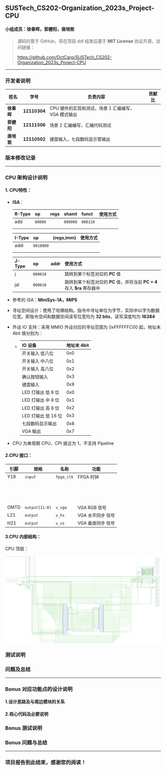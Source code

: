 ## SUSTech_CS202-Organization_2023s_Project-CPU

#### 小组成员：徐春晖，郭健阳，唐培致

> 源码托管于 GitHub，将在项目 ddl 结束后基于 **MIT License** 协议开源，访问链接：
>
> https://github.com/OctCarp/SUSTech_CS202-Organization_2023s_Project-CPU

------

### 开发者说明

| 姓名       | 学号         | 负责内容                                            | 贡献比 |
| ---------- | ------------ | --------------------------------------------------- | ------ |
| **徐春晖** | **12110304** | CPU 硬件的实现和测试，场景 1 汇编编写，VGA 模式输出 |        |
| **郭健阳** | **12111506** | 场景 2 汇编编写，汇编代码测试                       |        |
| **唐培致** | **12110502** | 键盘输入，七段数码显示管输出                        |        |

### 版本修改记录



------

### CPU 架构设计说明

#### 1. CPU特性：

- **ISA**：

  | R-Type | op      | regs | shamt    | funct    | 使用方式 |
  | ------ | ------- | ---- | -------- | -------- | -------- |
  | add    | `00000` |      | `000000` | `000110` |          |
  |        |         |      |          |          |          |
  |        |         |      |          |          |          |

  | I-Type | op        | {regs,imm} | 使用方式 |
  | ------ | --------- | ---------- | -------- |
  | addi   | `0010000` |            |          |
  |        |           |            |          |
  |        |           |            |          |

  | J-Type | op       | addr | 使用方式                                                     |
  | ------ | -------- | ---- | ------------------------------------------------------------ |
  | j      | `000010` |      | 跳转到某个标签对应的 **PC** 值                               |
  | jal    | `000010` |      | 跳转到某个标签对应的 **PC** 值，并将当前 **PC + 4** 存入 **$ra** 寄存器中 |

- 参考的 ISA：**MiniSys-1A，MIPS**

- 寻址空间设计：使用了哈佛结构。指令中寻址单位为字节，实际中以字为数据位宽，即指令空间和数据空间读写位宽均为 **32 bits**，读写深度均为 **16384**

- 外设 IO 支持：采用 MMIO 外设对应的寻址范围为 0xFFFFFFC00 起，地址末 4bit 值分别为：

  - | IO 设备             | 地址末 4bit |
    | ------------------- | ----------- |
    | 开关输入 低八位     | 0x0         |
    | 开关输入 中八位     | 0x1         |
    | 开关输入 高八位     | 0x2         |
    | 确认按钮输入        | 0x3         |
    | 键盘输入            | 0x9         |
    | LED 灯输出 低 8 位  | 0x0         |
    | LED 灯输出 中 8 位  | 0x1         |
    | LED 灯输出 高 8 位  | 0x2         |
    | LED 灯输出 低 16 位 | 0x3         |
    | 七段数码显示输出    | 0x8         |
    | VGA 输出            | 0x7         |
    

- CPU 为单周期 CPU，CPI 接近为 1，不支持 Pipeline


#### 2.CPU 接口：

| 引脚 | 规格    | 名称               | 功能      |
| ---- | ------- | ------------------ | --------- |
| Y18  | `input` | `fpga_clk`         | FPGA 时钟 |
|      |         |                    |           |
|      |         |                    |           |
|      |         |                    |           |
|      |         |                    |           |
|      |         |                    |           |
|      |                |            |                   |
|      |                |            |                   |
|      |                |            |                   |
|      |                |            |                   |
|      |                |            |                   |
|      |                |            |                   |
|      |                |            |                   |
|      |                |            |                   |
|      |                |            |                   |
| OMTD  | `output[11:0]` | `v_vga`              | VGA RGB 信号        |
| L21   | `output`       | `v_hs`               | VGA 水平同步 信号   |
| H21   | `output`       | `v_vs`               | VGA 垂直同步 信号   |

#### 3.CPU 内部结构：

CPU 顶层：

![CPU](img/CPU.png)



### 测试说明



### 问题及总结



------

### Bonus 对应功能点的设计说明

#### 1.设计思路及与周边模块的关系



#### 2.核心代码及必要说明



### Bonus 测试说明



### Bonus 问题与总结



------

### 项目报告到此结束，感谢您的阅读！
